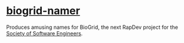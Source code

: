 # [biogrid-namer](http://thenickperson.github.com/biogrid-namer/)
Produces amusing names for BioGrid, the next RapDev project for the <a
href="http://sse.se.rit.edu">Society of Software Engineers</a>.
